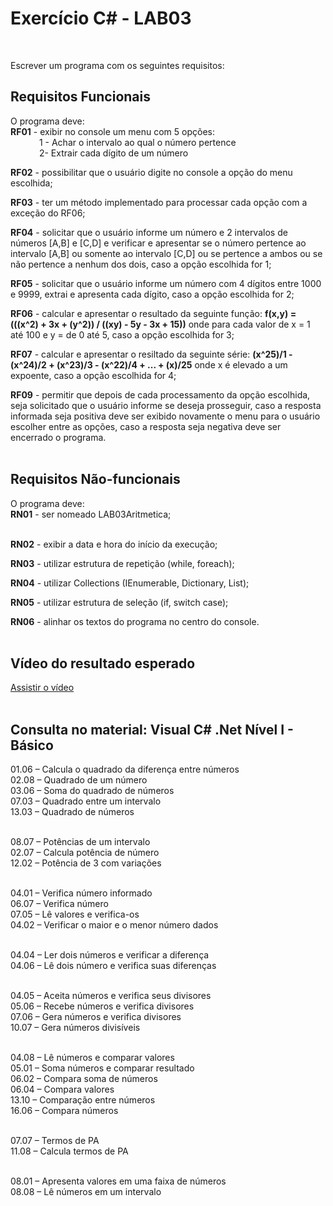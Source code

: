 <h1>Exercício C# - LAB03</h1>
</a><br/>

Escrever um programa com os seguintes requisitos:

<h2>Requisitos Funcionais</h2>
O programa deve:
<br/><b>RF01</b> - exibir no console um menu com 5 opções:<br>
&nbsp;&emsp;&emsp;&emsp;1 - Achar o intervalo ao qual o número pertence<br/>
&nbsp;&emsp;&emsp;&emsp;2-  Extrair cada dígito de um número<br/>

<b>RF02</b> - possibilitar que o usuário digite no console a opção do menu escolhida;

<b>RF03</b> - ter um método implementado para processar cada opção com a exceção do RF06;

<b>RF04</b> - solicitar que o usuário informe um número e 2 intervalos de números [A,B] e [C,D] e verificar e apresentar se o número pertence ao intervalo [A,B] ou somente ao intervalo [C,D] ou se pertence a ambos ou se não pertence a nenhum dos dois, caso a opção escolhida for 1;

<b>RF05</b> - solicitar que o usuário informe um número com 4 dígitos entre 1000 e 9999, extrai e apresenta cada dígito, caso a opção escolhida for 2;

<b>RF06</b> - calcular e apresentar o resultado da seguinte função: <b>f(x,y) = (((x^2) + 3x + (y^2)) / ((xy) - 5y - 3x + 15))</b> onde para cada valor de x = 1 até 100 e y = de 0 até 5, caso a opção escolhida for 3;

<b>RF07</b> - calcular e apresentar o resiltado da seguinte série: <b>(x^25)/1 - (x^24)/2 + (x^23)/3 - (x^22)/4 + ... + (x)/25</b> onde x é elevado a um expoente, caso a opção escolhida for 4;



<b>RF09</b> - permitir que depois de cada processamento da opção escolhida, seja solicitado que o usuário informe se deseja prosseguir, caso a resposta informada seja positiva deve ser exibido novamente o menu para o usuário escolher entre as opções, caso a resposta seja negativa deve ser encerrado o programa.   
<br/>

<h2>Requisitos Não-funcionais</h2>
O programa deve:
<br/><b>RN01</b> - ser nomeado LAB03Aritmetica;<br/><br/>

<b>RN02</b> - exibir a data e hora do início da execução;

<b>RN03</b> - utilizar estrutura de repetição (while, foreach);

<b>RN04</b> - utilizar Collections (IEnumerable, Dictionary, List);

<b>RN05</b> - utilizar estrutura de seleção (if, switch case);

<b>RN06</b> - alinhar os textos do programa no centro do console.
<br/><br/>

<h2>Vídeo do resultado esperado</h2>
<a href="https://www.w3schools.com/" target="_blank">Assistir o vídeo</a>
<br/><br/>

<h2>Consulta no material: Visual C# .Net Nível I - Básico</h2>
01.06 – Calcula o quadrado da diferença entre números<br/>
02.08 – Quadrado de um número<br/>
03.06 – Soma do quadrado de números<br/>
07.03 – Quadrado entre um intervalo<br/>
13.03 – Quadrado de números<br/><br/>

08.07 – Potências de um intervalo<br/>
02.07 – Calcula potência de número<br/>
12.02 – Potência de 3 com variações<br/><br/>

04.01 – Verifica número informado<br/>
06.07 – Verifica número<br/>
07.05 – Lê valores e verifica-os<br/>
04.02 – Verificar o maior e o menor número dados<br/><br/>

04.04 – Ler dois números e verificar a diferença<br/>
04.06 – Lê dois número e verifica suas diferenças<br/><br/>

04.05 – Aceita números e verifica seus divisores<br/>
05.06 – Recebe números e verifica divisores<br/>
07.06 – Gera números e verifica divisores<br/>
10.07 – Gera números divisíveis<br/><br/>

04.08 – Lê números e comparar valores<br/>
05.01 – Soma números e comparar resultado<br/>
06.02 – Compara soma de números<br/>
06.04 – Compara valores<br/>
13.10 – Comparação entre números<br/>
16.06 – Compara números<br/><br/>

07.07 – Termos de PA<br/>
11.08 – Calcula termos de PA<br/><br/>

08.01 – Apresenta valores em uma faixa de números<br/>
08.08 – Lê números em um intervalo
